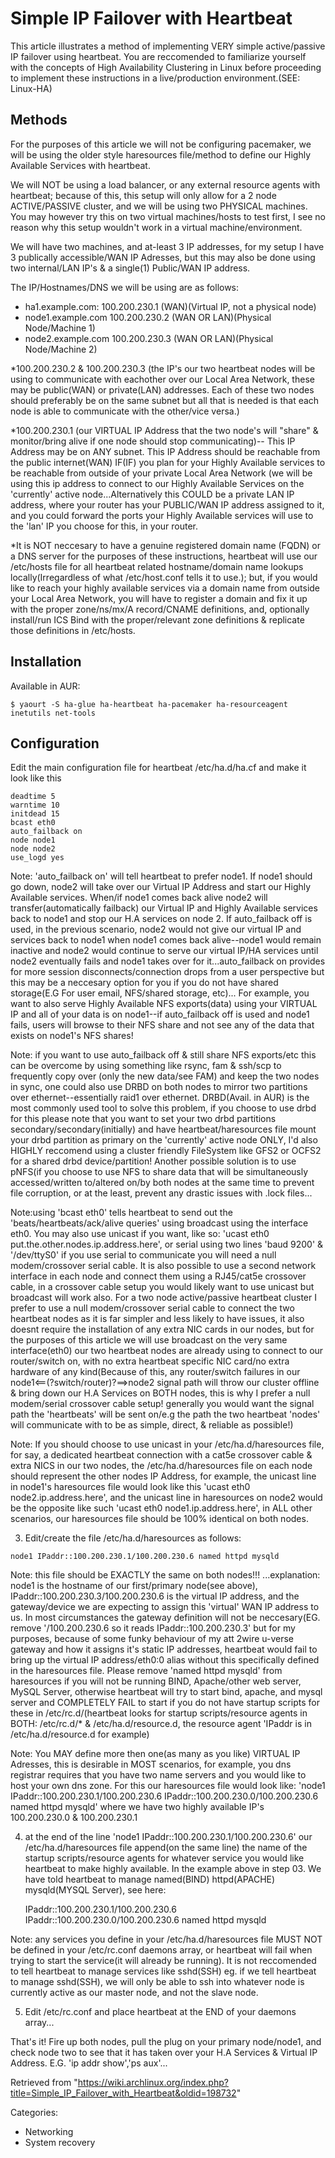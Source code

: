 Simple IP Failover with Heartbeat
=================================

This article illustrates a method of implementing VERY simple
active/passive IP failover using heartbeat. You are reccomended to
familiarize yourself with the concepts of High Availability Clustering
in Linux before proceeding to implement these instructions in a
live/production environment.(SEE: Linux-HA)

Methods
-------

For the purposes of this article we will not be configuring pacemaker,
we will be using the older style haresources file/method to define our
Highly Available Services with heartbeat.

We will NOT be using a load balancer, or any external resource agents
with heartbeat; because of this, this setup will only allow for a 2 node
ACTIVE/PASSIVE cluster, and we will be using two PHYSICAL machines. You
may however try this on two virtual machines/hosts to test first, I see
no reason why this setup wouldn't work in a virtual machine/environment.

We will have two machines, and at-least 3 IP addresses, for my setup I
have 3 publically accessible/WAN IP Adresses, but this may also be done
using two internal/LAN IP's & a single(1) Public/WAN IP address.

The IP/Hostnames/DNS we will be using are as follows:

-   ha1.example.com: 100.200.230.1 (WAN)(Virtual IP, not a physical
    node)
-   node1.example.com 100.200.230.2 (WAN OR LAN)(Physical Node/Machine
    1)
-   node2.example.com 100.200.230.3 (WAN OR LAN)(Physical Node/Machine
    2)

*100.200.230.2 & 100.200.230.3 (the IP's our two heartbeat nodes will be
using to communicate with eachother over our Local Area Network, these
may be public(WAN) or private(LAN) addresses. Each of these two nodes
should preferably be on the same subnet but all that is needed is that
each node is able to communicate with the other/vice versa.)

*100.200.230.1 (our VIRTUAL IP Address that the two node's will "share"
& monitor/bring alive if one node should stop communicating)-- This IP
Address may be on ANY subnet. This IP Address should be reachable from
the public internet(WAN) IF(IF) you plan for your Highly Available
services to be reachable from outside of your private Local Area Network
(we will be using this ip address to connect to our Highly Available
Services on the 'currently' active node...Alternatively this COULD be a
private LAN IP address, where your router has your PUBLIC/WAN IP address
assigned to it, and you could forward the ports your Highly Available
services will use to the 'lan' IP you choose for this, in your router.

*It is NOT neccesary to have a genuine registered domain name (FQDN) or
a DNS server for the purposes of these instructions, heartbeat will use
our /etc/hosts file for all heartbeat related hostname/domain name
lookups locally(Irregardless of what /etc/host.conf tells it to use.);
but, if you would like to reach your highly available services via a
domain name from outside your Local Area Network, you will have to
register a domain and fix it up with the proper zone/ns/mx/A
record/CNAME definitions, and, optionally install/run ICS Bind with the
proper/relevant zone definitions & replicate those definitions in
/etc/hosts.

Installation
------------

Available in AUR:

    $ yaourt -S ha-glue ha-heartbeat ha-pacemaker ha-resourceagent inetutils net-tools

Configuration
-------------

Edit the main configuration file for heartbeat /etc/ha.d/ha.cf and make
it look like this

    deadtime 5
    warntime 10
    initdead 15
    bcast eth0
    auto_failback on
    node node1
    node node2
    use_logd yes

Note: 'auto_failback on' will tell heartbeat to prefer node1. If node1
should go down, node2 will take over our Virtual IP Address and start
our Highly Available services. When/if node1 comes back alive node2 will
transfer(automatically failback) our Virtual IP and Highly Available
services back to node1 and stop our H.A services on node 2. If
auto_failback off is used, in the previous scenario, node2 would not
give our virtual IP and services back to node1 when node1 comes back
alive--node1 would remain inactive and node2 would continue to serve our
virtual IP/HA services until node2 eventually fails and node1 takes over
for it...auto_failback on provides for more session
disconnects/connection drops from a user perspective but this may be a
neccesary option for you if you do not have shared storage(E.G For user
email, NFS/shared storage, etc)... For example, you want to also serve
Highly Available NFS exports(data) using your VIRTUAL IP and all of your
data is on node1--if auto_failback off is used and node1 fails, users
will browse to their NFS share and not see any of the data that exists
on node1's NFS shares!

Note: if you want to use auto_failback off & still share NFS exports/etc
this can be overcome by using something like rsync, fam & ssh/scp to
frequently copy over (only the new data/see FAM) and keep the two nodes
in sync, one could also use DRBD on both nodes to mirror two partitions
over ethernet--essentially raid1 over ethernet. DRBD(Avail. in AUR) is
the most commonly used tool to solve this problem, if you choose to use
drbd for this please note that you want to set your two drbd partitions
secondary/secondary(initially) and have heartbeat/haresources file mount
your drbd partition as primary on the 'currently' active node ONLY, I'd
also HIGHLY reccomend using a cluster friendly FileSystem like GFS2 or
OCFS2 for a shared drbd device/partition! Another possible solution is
to use pNFS(if you choose to use NFS to share data that will be
simultaneously accessed/written to/altered on/by both nodes at the same
time to prevent file corruption, or at the least, prevent any drastic
issues with .lock files...

Note:using 'bcast eth0' tells heartbeat to send out the
'beats/heartbeats/ack/alive queries' using broadcast using the interface
eth0. You may also use unicast if you want, like so: 'ucast eth0
put.the.other.nodes.ip.address.here', or serial using two lines 'baud
9200' & '/dev/ttyS0' if you use serial to communicate you will need a
null modem/crossover serial cable. It is also possible to use a second
network interface in each node and connect them using a RJ45/cat5e
crossover cable, in a crossover cable setup you would likely want to use
unicast but broadcast will work also. For a two node active/passive
heartbeat cluster I prefer to use a null modem/crossover serial cable to
connect the two heartbeat nodes as it is far simpler and less likely to
have issues, it also doesnt require the installation of any extra NIC
cards in our nodes, but for the purposes of this article we will use
broadcast on the very same interface(eth0) our two heartbeat nodes are
already using to connect to our router/switch on, with no extra
heartbeat specific NIC card/no extra hardware of any kind(Because of
this, any router/switch failures in our
node1<==(?switch/router)?==>node2 signal path will throw our cluster
offline & bring down our H.A Services on BOTH nodes, this is why I
prefer a null modem/serial crossover cable setup! generally you would
want the signal path the 'heartbeats' will be sent on/e.g the path the
two heartbeat 'nodes' will communicate with to be as simple, direct, &
reliable as possible!)

Note: If you should choose to use unicast in your /etc/ha.d/haresources
file, for say, a dedicated heartbeat connection with a cat5e crossover
cable & extra NICS in our two nodes, the /etc/ha.d/haresources file on
each node should represent the other nodes IP Address, for example, the
unicast line in node1's haresources file would look like this 'ucast
eth0 node2.ip.address.here', and the unicast line in haresources on
node2 would be the opposite like such 'ucast eth0
node1.ip.address.here', in ALL other scenarios, our haresources file
should be 100% identical on both nodes.

  
 03. Edit/create the file /etc/ha.d/haresources as follows:

    node1 IPaddr::100.200.230.1/100.200.230.6 named httpd mysqld

Note: this file should be EXACTLY the same on both nodes!!!
...explanation: node1 is the hostname of our first/primary node(see
above), IPaddr::100.200.230.3/100.200.230.6 is the virtual IP address,
and the gateway/device we are expecting to assign this 'virtual' WAN IP
address to us. In most circumstances the gateway definition will not be
neccesary(EG. remove '/100.200.230.6 so it reads IPaddr::100.200.230.3'
but for my purposes, because of some funky behaviour of my att 2wire
u-verse gateway and how it assigns it's static IP addresses, heartbeat
would fail to bring up the virtual IP address/eth0:0 alias without this
specifically defined in the haresources file. Please remove 'named httpd
mysqld' from haresources if you will not be running BIND, Apache/other
web server, MySQL Server, otherwise heartbeat will try to start bind,
apache, and mysql server and COMPLETELY FAIL to start if you do not have
startup scripts for these in /etc/rc.d/(heartbeat looks for startup
scripts/resource agents in BOTH: /etc/rc.d/* & /etc/ha.d/resource.d, the
resource agent 'IPaddr is in /etc/ha.d/resource.d for example)

Note: You MAY define more then one(as many as you like) VIRTUAL IP
Adresses, this is desirable in MOST scenarios, for example, you dns
registrar requires that you have two name servers and you would like to
host your own dns zone. For this our haresources file would look like:
'node1 IPaddr::100.200.230.1/100.200.230.6
IPaddr::100.200.230.0/100.200.230.6 named httpd mysqld' where we have
two highly available IP's 100.200.230.0 & 100.200.230.1

04. at the end of the line 'node1 IPaddr::100.200.230.1/100.200.230.6'
our /etc/ha.d/haresources file append(on the same line) the name of the
startup scripts/resource agents for whatever service you would like
heartbeat to make highly available. In the example above in step 03. We
have told heartbeat to manage named(BIND) httpd(APACHE) mysqld(MYSQL
Server), see here:

    IPaddr::100.200.230.1/100.200.230.6 IPaddr::100.200.230.0/100.200.230.6 named httpd mysqld

Note: any services you define in your /etc/ha.d/haresources file MUST
NOT be defined in your /etc/rc.conf daemons array, or heartbeat will
fail when trying to start the service(it will already be running). It is
not reccomended to tell heartbeat to manage services like sshd(SSH) eg.
if we tell heartbeat to manage sshd(SSH), we will only be able to ssh
into whatever node is currently active as our master node, and not the
slave node.

  
 05. Edit /etc/rc.conf and place heartbeat at the END of your daemons
array...

That's it! Fire up both nodes, pull the plug on your primary node/node1,
and check node two to see that it has taken over your H.A Services &
Virtual IP Address. E.G. 'ip addr show','ps aux'...

Retrieved from
"https://wiki.archlinux.org/index.php?title=Simple_IP_Failover_with_Heartbeat&oldid=198732"

Categories:

-   Networking
-   System recovery
